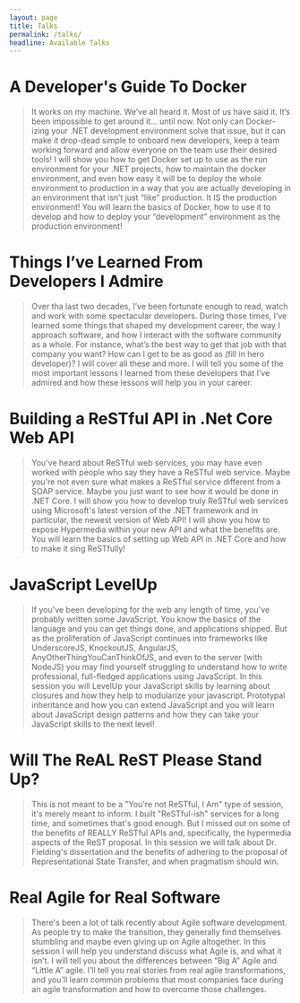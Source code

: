 ```yaml
---
layout: page
title: Talks
permalink: /talks/
headline: Available Talks
---
```


A Developer's Guide To Docker
===
>It works on my machine. We’ve all heard it. Most of us have said it. It’s been impossible to get around it… until now. Not only can Docker-izing your .NET development environment solve that issue, but it can make it drop-dead simple to onboard new developers, keep a team working forward and allow everyone on the team use their desired tools! 
I will show you how to get Docker set up to use as the run environment for your .NET projects, how to maintain the docker environment, and even how easy it will be to deploy the whole environment to production in a way that you are actually developing in an environment that isn’t just “like” production. It IS the production environment!
You will learn the basics of Docker, how to use it to develop and how to deploy your “development” environment as the production environment!

Things I’ve Learned From Developers I Admire
===
>Over tha last two decades, I’ve been fortunate enough to read, watch and work with some spectacular developers. During those times, I’ve learned some things that shaped my development career, the way I approach software, and how I interact with the software community as a whole. For instance, what’s the best way to get that job with that company you want? How can I get to be as good as (fill in hero developer)? I will cover all these and more. I will tell you some of the most important lessons I learned from these developers that I’ve admired and how these lessons will help you in your career.

Building a ReSTful API in .Net Core Web API
===
>You've heard about ReSTful web services, you may have even worked with people who say they have a ReSTful web service. Maybe you're not even sure what makes a ReSTful service different from a SOAP service. Maybe you just want to see how it would be done in .NET Core.
I will show you how to develop truly ReSTful web services using Microsoft's latest version of the .NET framework and in particular, the newest version of Web API! I will show you how to expose Hypermedia within your new API and what the benefits are. You will learn the basics of setting up Web API in .NET Core and how to make it sing ReSTfully!

JavaScript LevelUp
===
>If you've been developing for the web any length of time, you've probably written some JavaScript. You know the basics of the language and you can get things done, and applications shipped. But as the proliferation of JavaScript continues into frameworks like UnderscoreJS, KnockoutJS, AngularJS, AnyOtherThingYouCanThinkOfJS, and even to the server (with NodeJS) you may find yourself struggling to understand how to write professional, full-fledged applications using JavaScript. In this session you will LevelUp your JavaScript skills by learning about closures and how they help to modularize your javascript. Prototypal inheritance and how you can extend JavaScript and you will learn about JavaScript design patterns and how they can take your JavaScript skills to the next level!

Will The ReAL ReST Please Stand Up?
===
>This is not meant to be a "You're not ReSTful, I Am" type of session, it's merely meant to inform. I built "ReSTful-ish" services for a long time, and sometimes that's good enough. But I missed out on some of the benefits of REALLY ReSTful APIs and, specifically, the hypermedia aspects of the ReST proposal. In this session we will talk about Dr. Fielding's dissertation and the benefits of adhering to the proposal of Representational State Transfer, and when pragmatism should win.

Real Agile for Real Software
===
>There's been a lot of talk recently about Agile software development. As people try to make the transition, they generally find themselves stumbling and maybe even giving up on Agile altogether. In this session I will help you understand discuss what Agile is, and what it isn’t. I will tell you about the differences between “Big A” Agile and “Little A” agile. I’ll tell you real stories from real agile transformations, and you’ll learn common problems that most companies face during an agile transformation and how to overcome those challenges.